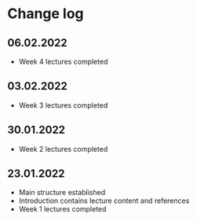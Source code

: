 # Change log

## 06.02.2022

- Week 4 lectures completed

## 03.02.2022

- Week 3 lectures completed

## 30.01.2022

- Week 2 lectures completed

## 23.01.2022

- Main structure established
- Introduction contains lecture content and references
- Week 1 lectures completed
